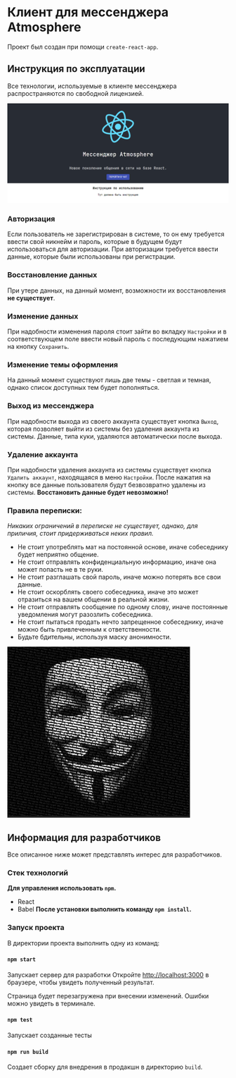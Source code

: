 # Клиент для мессенджера Atmosphere

Проект был создан при помощи `create-react-app`.

## Инструкция по эксплуатации

Все технологии, используемые в клиенте мессенджера распространяются по свободной лицензией.

![Главная страница](https://github.com/yaonkey/atm-client/raw/main/public/Assets/Images/1.png)

### Авторизация

Если пользователь не зарегистрирован в системе, то он ему требуется ввести свой никнейм и пароль, которые в будущем будут использоваться для авторизации. При авторизации требуется ввести данные, которые были использованы при регистрации.

### Восстановление данных

При утере данных, на данный момент, возможности их восстановления **не существует**.

### Изменение данных

При надобности изменения пароля стоит зайти во вкладку `Настройки` и в соответствующем поле ввести новый пароль с последующим нажатием на кнопку `Сохранить`.

### Изменение темы оформления

На данный момент существуют лишь две темы - светлая и темная, однако список доступных тем будет пополняться.

### Выход из мессенджера

При надобности выхода из своего аккаунта существует кнопка `Выход`, которая позволяет выйти из системы без удаления аккаунта из системы. Данные, типа куки, удаляются автоматически после выхода.

### Удаление аккаунта

При надобности удаления аккаунта из системы существует кнопка `Удалить аккаунт`, находящаяся в меню `Настройки`. После нажатия на кнопку все данные пользователя будут безвозвратно удалены из системы. **Восстановить данные будет невозможно!**

### Правила переписки:
*Никаких ограничений в переписке не существует, однако, для приличия, стоит придерживаться неких правил.*
* Не стоит употреблять мат на постоянной основе, иначе собеседнику будет неприятно общение.
* Не стоит отправлять конфиденциальную информацию, иначе она может попасть не в те руки.
* Не стоит разглашать свой пароль, иначе можно потерять все свои данные.
* Не стоит оскорблять своего собеседника, иначе это может отразиться на вашем общении в реальной жизни.
* Не стоит отправлять сообщение по одному слову, иначе постоянные уведомления могут разозлить собеседника.
* Не стоит пытаться продать нечто запрещенное собеседнику, иначе можно быть привлеченным к ответственности.
* Будьте бдительны, используя маску анонимности.

![Анонимность](https://github.com/yaonkey/atm-client/raw/main/public/Assets/Images/2.png)

## Информация для разработчиков

Все описанное ниже может представлять интерес для разработчиков.

### Стек технологий

**Для управления использовать `npm`.**
* React
* Babel
**После установки выполнить команду `npm install`.**

### Запуск проекта

В директории проекта выполнить одну из команд:

#### `npm start`

Запускает сервер для разработки
Откройте [http://localhost:3000](http://localhost:3000) в браузере, чтобы увидеть полученный результат.

Страница будет перезагружена при внесении изменений.
Ошибки можно увидеть в терминале.

#### `npm test`

Запускает созданные тесты

#### `npm run build`

Создает сборку для внедрения в продакшн в директорию `build`.
